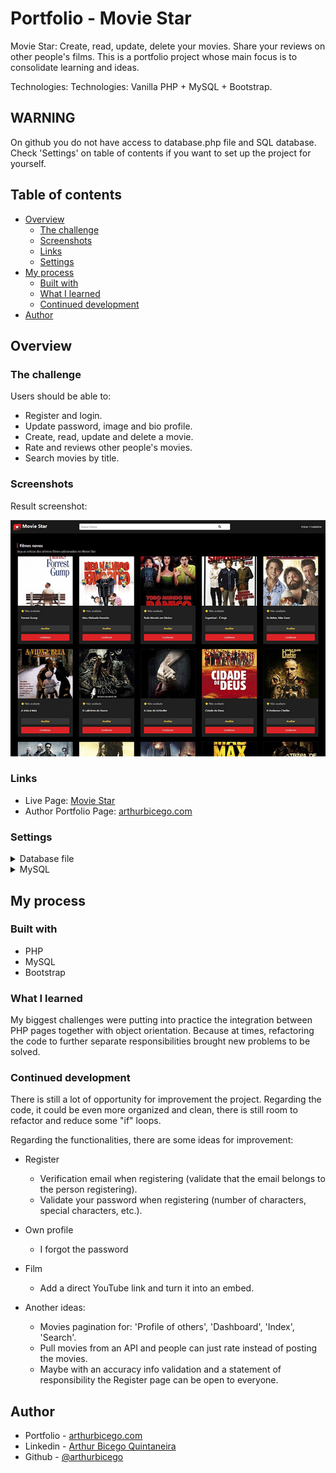 # Portfolio - Movie Star

Movie Star: Create, read, update, delete your movies. Share your reviews on other people's films. This is a portfolio project whose main focus is to consolidate learning and ideas.

Technologies: Technologies: Vanilla PHP + MySQL + Bootstrap.

## WARNING

On github you do not have access to database.php file and SQL database. Check 'Settings' on table of contents if you want to set up the project for yourself.

## Table of contents

- [Overview](#overview)
  - [The challenge](#the-challenge)
  - [Screenshots](#screenshots)
  - [Links](#links)
  - [Settings](#settings)
- [My process](#my-process)
  - [Built with](#built-with)
  - [What I learned](#what-i-learned)
  - [Continued development](#continued-development)
- [Author](#author)

## Overview

### The challenge

Users should be able to:

- Register and login.
- Update password, image and bio profile.
- Create, read, update and delete a movie.
- Rate and reviews other people's movies.
- Search movies by title.

### Screenshots

Result screenshot:

<img src="movie-star.jpg" width="600px"
         alt="Result Screenshot">

### Links

- Live Page: [Movie Star](https://arthurbicego.com/projects/movie-star/)
- Author Portfolio Page: [arthurbicego.com](https://arthurbicego.com)

### Settings

<details>
  <summary>Database file</summary>

Set a new file named database.php following the code:

```php
<?php

$db_name = "moviestar";
$db_host = "localhost";
$db_user = "root";
$db_pass = "";

$conn = new PDO("mysql:dbname=" . $db_name . ";host=" . $db_host, $db_user, $db_pass);

$conn->setAttribute(PDO::ATTR_ERRMODE, PDO::ERRMODE_EXCEPTION);
$conn->setAttribute(PDO::ATTR_EMULATE_PREPARES, false);

```

</details>

<details>
  <summary>MySQL</summary>
  
  Set a new MySQL database following the query for each table:

```SQL
CREATE TABLE users (
id INT(11) UNSIGNED AUTO_INCREMENT PRIMARY KEY,
name VARCHAR(100),
lastname VARCHAR(100),
email VARCHAR(200),
password VARCHAR(200),
image VARCHAR(200),
token VARCHAR(200),
bio TEXT
);

```

```SQL
CREATE TABLE movies (
id INT(11) UNSIGNED AUTO_INCREMENT PRIMARY KEY,
title VARCHAR(100),
description TEXT,
image VARCHAR(200),
trailer VARCHAR(150),
category VARCHAR(50),
length VARCHAR(50),
users_id INT(11) UNSIGNED,
FOREIGN KEY(users_id) REFERENCES users(id)
);

```

```SQL
CREATE TABLE reviews (
id INT(11) UNSIGNED AUTO_INCREMENT PRIMARY KEY,
rating INT,
review TEXT,
users_id INT(11) UNSIGNED,
movies_id INT(11) UNSIGNED,
FOREIGN KEY (users_id) REFERENCES users(id),
FOREIGN KEY (movies_id) REFERENCES movies(id)
);

```

</details>

## My process

### Built with

- PHP
- MySQL
- Bootstrap

### What I learned

My biggest challenges were putting into practice the integration between PHP pages together with object orientation. Because at times, refactoring the code to further separate responsibilities brought new problems to be solved.

### Continued development

There is still a lot of opportunity for improvement the project. Regarding the code, it could be even more organized and clean, there is still room to refactor and reduce some "if" loops.

Regarding the functionalities, there are some ideas for improvement:

- Register

  - Verification email when registering (validate that the email belongs to the person registering).
  - Validate your password when registering (number of characters, special characters, etc.).

- Own profile

  - I forgot the password

- Film

  - Add a direct YouTube link and turn it into an embed.

- Another ideas:
  - Movies pagination for: 'Profile of others', 'Dashboard', 'Index', 'Search'.
  - Pull movies from an API and people can just rate instead of posting the movies.
  - Maybe with an accuracy info validation and a statement of responsibility the Register page can be open to everyone.

## Author

- Portfolio - [arthurbicego.com](https://www.arthurbicego.com/)
- Linkedin - [Arthur Bicego Quintaneira](https://www.linkedin.com/in/arthurbicego/)
- Github - [@arthurbicego](https://github.com/arthurbicego)
